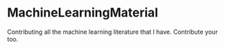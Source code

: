# MachineLearningMaterial
Contributing all the machine learning literature that I have. Contribute your too.
